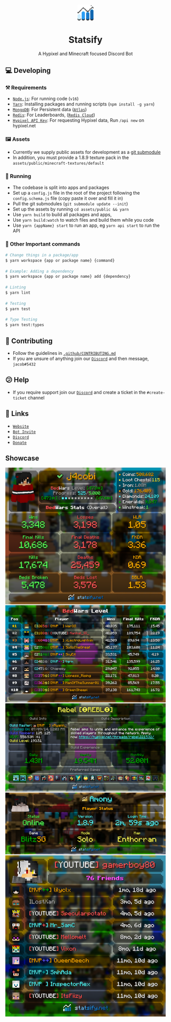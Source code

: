 <div align="center">

<img src="https://raw.githubusercontent.com/Statsify/public-assets/main/logos/logo_26.png" alt="Statsify" width="10%" style="image-rendering: pixelated">

# Statsify
A Hypixel and Minecraft focused Discord Bot

</div>

## 💻 Developing
### ⚒️ Requirements
-   [`Node.js`]: For running code (`v16`)
-   [`Yarn`]: Installing packages and running scripts (`npm install -g yarn`)
-   [`MongoDB`]: For Persistent data ([`Atlas`])
-   [`Redis`]: For Leaderboards, ([`Redis Cloud`])
-   [`Hypixel API Key`]: For requesting Hypixel data, Run `/api new` on hypixel.net


### 🖼️ Assets
* Currently we supply public assets for development as a [git submodule](https://github.com/Statsify/public-assets)
* In addition, you must provide a 1.8.9 texture pack in the `assets/public/minecraft-textures/default`

### 🚀 Running
* The codebase is split into apps and packages
* Set up a `config.js` file in the root of the project following the `config.schema.js` file (copy paste it over and fill it in)
* Pull the git submodules (`git submodule update --init`)
* Set up the assets by running `cd assets/public && yarn`
* Use `yarn build` to build all packages and apps,
* Use `yarn build:watch` to watch files and build them while you code
* Use `yarn {appName} start` to run an app, eg `yarn api start` to run the API

### 🤖 Other Important commands
```bash
# Change things in a package/app
$ yarn workspace {app or package name} {command}

# Example: Adding a dependency
$ yarn workspace {app or package name} add {dependency}

# Linting
$ yarn lint

# Testing
$ yarn test

# Type Testing
$ yarn test:types
```

## 💁 Contributing
* Follow the guidelines in [`.github/CONTRIBUTING.md`](.github/CONTRIBUTING.md)
* If you are unsure of anything join our [`Discord`] and then message, `jacob#5432`

## 😕 Help
* If you require support join our [`Discord`] and create a ticket in the `#create-ticket` channel

## 🔗 Links
- [`Website`]
- [`Bot Invite`]
- [`Discord`]
- [`Donate`]

## Showcase
<div align="center">

![Image](https://raw.githubusercontent.com/Statsify/statsify/main/apps/site/public/examples/bedwars.png)
![Image](https://raw.githubusercontent.com/Statsify/statsify/main/apps/site/public/examples/bedwars-leaderboard.png)
![Image](https://raw.githubusercontent.com/Statsify/statsify/main/apps/site/public/examples/guild-overall.png)
![Image](https://raw.githubusercontent.com/Statsify/statsify/main/apps/site/public/examples/status.png)
![Image](https://raw.githubusercontent.com/Statsify/statsify/main/apps/site/public/examples/friends.png)

</div>


<!-- LINKS -->
[`website`]: https://statsify.net
[`bot invite`]: https://statsify.net/invite
[`discord`]: https://statsify.net/discord
[`donate`]: https://statsify.net/donate
[`node.js`]: https://nodejs.org/en/download/current/
[`redis`]: https://redis.io
[`mongodb`]: https://www.mongodb.com/
[`hypixel api key`]: https://api.hypixel.net
[`yarn`]: https://yarnpkg.com/
[`atlas`]: https://www.mongodb.com/cloud/atlas/register`
[`redis cloud`]: https://redis.com/try-free/